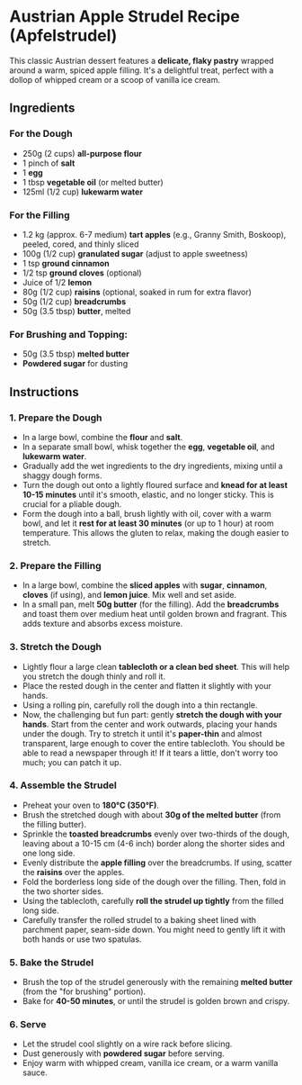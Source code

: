 # Austrian Apple Strudel Recipe (Apfelstrudel)

This classic Austrian dessert features a **delicate, flaky pastry** wrapped around a warm, spiced apple filling. It's a delightful treat, perfect with a dollop of whipped cream or a scoop of vanilla ice cream.

## Ingredients

### For the Dough

* 250g (2 cups) **all-purpose flour**
* 1 pinch of **salt**
* 1 **egg**
* 1 tbsp **vegetable oil** (or melted butter)
* 125ml (1/2 cup) **lukewarm water**

### For the Filling

* 1.2 kg (approx. 6-7 medium) **tart apples** (e.g., Granny Smith, Boskoop), peeled, cored, and thinly sliced
* 100g (1/2 cup) **granulated sugar** (adjust to apple sweetness)
* 1 tsp **ground cinnamon**
* 1/2 tsp **ground cloves** (optional)
* Juice of 1/2 **lemon**
* 80g (1/2 cup) **raisins** (optional, soaked in rum for extra flavor)
* 50g (1/2 cup) **breadcrumbs**
* 50g (3.5 tbsp) **butter**, melted

### For Brushing and Topping:

* 50g (3.5 tbsp) **melted butter**
* **Powdered sugar** for dusting

## Instructions

### 1. Prepare the Dough

* In a large bowl, combine the **flour** and **salt**.
* In a separate small bowl, whisk together the **egg**, **vegetable oil**, and **lukewarm water**.
* Gradually add the wet ingredients to the dry ingredients, mixing until a shaggy dough forms.
* Turn the dough out onto a lightly floured surface and **knead for at least 10-15 minutes** until it's smooth, elastic, and no longer sticky. This is crucial for a pliable dough.
* Form the dough into a ball, brush lightly with oil, cover with a warm bowl, and let it **rest for at least 30 minutes** (or up to 1 hour) at room temperature. This allows the gluten to relax, making the dough easier to stretch.

### 2. Prepare the Filling

* In a large bowl, combine the **sliced apples** with **sugar**, **cinnamon**, **cloves** (if using), and **lemon juice**. Mix well and set aside.
* In a small pan, melt **50g butter** (for the filling). Add the **breadcrumbs** and toast them over medium heat until golden brown and fragrant. This adds texture and absorbs excess moisture.

### 3. Stretch the Dough

* Lightly flour a large clean **tablecloth or a clean bed sheet**. This will help you stretch the dough thinly and roll it.
* Place the rested dough in the center and flatten it slightly with your hands.
* Using a rolling pin, carefully roll the dough into a thin rectangle.
* Now, the challenging but fun part: gently **stretch the dough with your hands**. Start from the center and work outwards, placing your hands under the dough. Try to stretch it until it's **paper-thin** and almost transparent, large enough to cover the entire tablecloth. You should be able to read a newspaper through it! If it tears a little, don't worry too much; you can patch it up.

### 4. Assemble the Strudel

* Preheat your oven to **180°C (350°F)**.
* Brush the stretched dough with about **30g of the melted butter** (from the filling butter).
* Sprinkle the **toasted breadcrumbs** evenly over two-thirds of the dough, leaving about a 10-15 cm (4-6 inch) border along the shorter sides and one long side.
* Evenly distribute the **apple filling** over the breadcrumbs. If using, scatter the **raisins** over the apples.
* Fold the borderless long side of the dough over the filling. Then, fold in the two shorter sides.
* Using the tablecloth, carefully **roll the strudel up tightly** from the filled long side.
* Carefully transfer the rolled strudel to a baking sheet lined with parchment paper, seam-side down. You might need to gently lift it with both hands or use two spatulas.

### 5. Bake the Strudel

* Brush the top of the strudel generously with the remaining **melted butter** (from the "for brushing" portion).
* Bake for **40-50 minutes**, or until the strudel is golden brown and crispy.

### 6. Serve

* Let the strudel cool slightly on a wire rack before slicing.
* Dust generously with **powdered sugar** before serving.
* Enjoy warm with whipped cream, vanilla ice cream, or a warm vanilla sauce.
